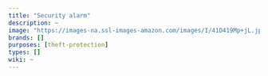 ```yaml
---
title: "Security alarm"
description: ~
image: "https://images-na.ssl-images-amazon.com/images/I/41D419Mp+jL.jpg"
brands: []
purposes: [theft-protection]
types: []
wiki: ~
---
```

